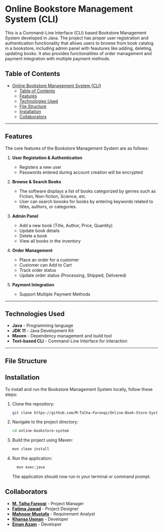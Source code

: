 # Online Bookstore Management System (CLI)

This is a Command-Line Interface (CLI) based Bookstore Management System developed in Java. The project has proper user registration and authentication functionality that allows users to browse from book catalog in a bookstore, including admin panel with feautures like adding, deleting, updating books. It also provides functionalities of order management and payment integration with multiple payment methods.

## Table of Contents

- [Online Bookstore Management System (CLI)](#online-bookstore-management-system-cli)
  - [Table of Contents](#table-of-contents)
  - [Features](#features)
  - [Technologies Used](#technologies-used)
  - [File Structure](#file-structure)
  - [Installation](#installation)
  - [Collaborators](#collaborators)

---

## Features

The core features of the Bookstore Management System are as follows:

1. **User Registation & Authentication**

   - Registers a new user
   - Passwords entered during account creation will be encrypted

2. **Browse & Search Books**
   - The software displays a list of books categorized by genres such as Fiction, Non-fiction, Science, etc.
   - User can search boooks for books by entering keywords related to titles, authors, or categories.
3. **Admin Panel**

   - Add a new book (Title, Author, Price, Quantity)
   - Update book details
   - Delete a book
   - View all books in the inventory

4. **Order Management**

   - Place an order for a customer
   - Customer can Add to Cart
   - Track order status
   - Update order status (Processing, Shipped, Delivered)

5. **Payment Integration**
   - Support Multiple Payment Methods

---

## Technologies Used

- **Java** - Programming language
- **JDK 11** - Java Development Kit
- **Maven** - Dependency management and build tool
- **Text-based CLI** - Command-Line Interface for interaction

---

## File Structure

## Installation

To install and run the Bookstore Management System locally, follow these steps:

1.  Clone the repository:
    ```bash
    git clone https://github.com/M-Talha-Farooqi/Online-Book-Store-System.git
    ```
2.  Navigate to the project directory:

    ```bash
    cd online-bookstore-system

    ```

3.  Build the project using Maven:

    ```bash
    mvn clean install

    ```

4.  Run the application:

    ```bash
      mvn exec:java
    ```

    The application should now run in your terminal or command prompt.

## Collaborators

- **[M. Talha Farooqi](https://github.com/M-Talha-Farooqi)** - Project Manager
- **[Fatima Jawad](https://github.com/Fatima-jawad-115)** - Project Designer
- **[Mahnoor Mustafa](https://github.com/mahnoor418)** - Requirement Analyst
- **[Khansa Usman]()** - Developer
- **[Eman Azam]()** - Developer
